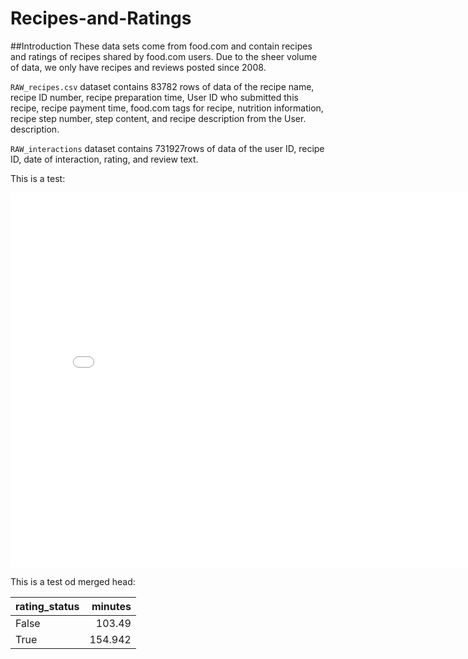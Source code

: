 # Recipes-and-Ratings
##Introduction
These data sets come from food.com and contain recipes and ratings of recipes shared by food.com users. Due to the sheer volume of data, we only have recipes and reviews posted since 2008.

`RAW_recipes.csv` dataset contains 83782 rows of data of the recipe name, recipe ID number, recipe preparation time, User ID who submitted this recipe, recipe payment time, food.com tags for recipe, nutrition information, recipe step number, step content, and recipe description from the User. description.

`RAW_interactions` dataset contains 731927rows of data of the user ID, recipe ID, date of interaction, rating, and review text.























This is a test:
<iframe src="assets/Number of ratings.html" width=800 height=600 frameBorder=0></iframe>

This is a test od merged head:

| rating_status   |   minutes |
|:----------------|----------:|
| False           |   103.49  |
| True            |   154.942 |